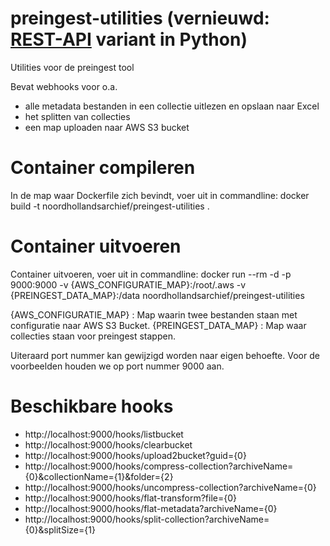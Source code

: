 # preingest-utilities (vernieuwd: [REST-API](https://github.com/noord-hollandsarchief/preingest-mdto-utilities) variant in Python)
Utilities voor de preingest tool

Bevat webhooks voor o.a. 
- alle metadata bestanden in een collectie uitlezen en opslaan naar Excel 
- het splitten van collecties
- een map uploaden naar AWS S3 bucket

# Container compileren
In de map waar Dockerfile zich bevindt, voer uit in commandline: docker build -t noordhollandsarchief/preingest-utilities .

# Container uitvoeren
Container uitvoeren, voer uit in commandline: docker run --rm -d -p 9000:9000 -v {AWS_CONFIGURATIE_MAP}:/root/.aws -v {PREINGEST_DATA_MAP}:/data noordhollandsarchief/preingest-utilities

{AWS_CONFIGURATIE_MAP} : Map waarin twee bestanden staan met configuratie naar AWS S3 Bucket.
{PREINGEST_DATA_MAP} : Map waar collecties staan voor preingest stappen.

Uiteraard port nummer kan gewijzigd worden naar eigen behoefte. Voor de voorbeelden houden we op port nummer 9000 aan.

# Beschikbare hooks
- http://localhost:9000/hooks/listbucket
- http://localhost:9000/hooks/clearbucket
- http://localhost:9000/hooks/upload2bucket?guid={0}
- http://localhost:9000/hooks/compress-collection?archiveName={0}&collectionName={1}&folder={2}
- http://localhost:9000/hooks/uncompress-collection?archiveName={0}
- http://localhost:9000/hooks/flat-transform?file={0}
- http://localhost:9000/hooks/flat-metadata?archiveName={0}
- http://localhost:9000/hooks/split-collection?archiveName={0}&splitSize={1}
